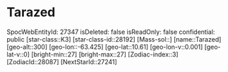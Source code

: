 ﻿---
location: [10.61,-63.425,300]
type: Station
tags:
- astro/Star

---

# Tarazed

SpocWebEntityId: 27347
isDeleted: false
isReadOnly: false
confidential: public
[star-class::K3]
[star-class-id::28192]
[Mass-sol::]
[name::Tarazed]
[geo-alt::300]
[geo-lon::-63.425]
[geo-lat::10.61]
[geo-lon-v::0.001]
[geo-lat-v::0]
[bright-min::27]
[bright-max::27]
[Zodiac-index::3]
[ZodiacId::28087]
[NextStarId::27241]

